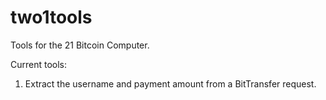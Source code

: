 # two1tools

Tools for the 21 Bitcoin Computer.

Current tools:
1. Extract the username and payment amount from a BitTransfer request.
